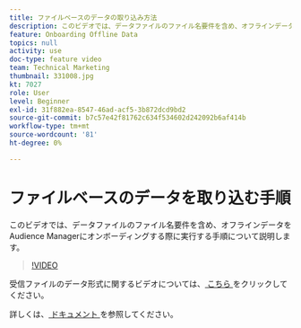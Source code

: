```yaml
---
title: ファイルベースのデータの取り込み方法
description: このビデオでは、データファイルのファイル名要件を含め、オフラインデータをAudience Managerにオンボーディングする際に実行する手順について説明します。
feature: Onboarding Offline Data
topics: null
activity: use
doc-type: feature video
team: Technical Marketing
thumbnail: 331008.jpg
kt: 7027
role: User
level: Beginner
exl-id: 31f882ea-8547-46ad-acf5-3b872dcd9bd2
source-git-commit: b7c57e42f81762c634f534602d242092b6af414b
workflow-type: tm+mt
source-wordcount: '81'
ht-degree: 0%

---
```


# ファイルベースのデータを取り込む手順

このビデオでは、データファイルのファイル名要件を含め、オフラインデータをAudience Managerにオンボーディングする際に実行する手順について説明します。

>[!VIDEO](https://video.tv.adobe.com/v/346199/?quality=12&learn=on&captions=jpn)

受信ファイルのデータ形式に関するビデオについては、[ こちら ](formatting-and-ingesting-file-based-data.md) をクリックしてください。

詳しくは、[ ドキュメント ](https://experienceleague.adobe.com/docs/audience-manager/user-guide/implementation-integration-guides/sending-audience-data/batch-data-transfer-process/inbound-s3-filenames.html?lang=ja) を参照してください。
